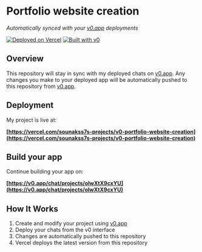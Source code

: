 # Portfolio website creation

*Automatically synced with your [v0.app](https://v0.app) deployments*

[![Deployed on Vercel](https://img.shields.io/badge/Deployed%20on-Vercel-black?style=for-the-badge&logo=vercel)](https://vercel.com/sounakss7s-projects/v0-portfolio-website-creation)
[![Built with v0](https://img.shields.io/badge/Built%20with-v0.app-black?style=for-the-badge)](https://v0.app/chat/projects/olwXtX9cxYU)

## Overview

This repository will stay in sync with my deployed chats on [v0.app](https://v0.app).
Any changes you make to your deployed app will be automatically pushed to this repository from [v0.app](https://v0.app).

## Deployment

My project is live at:

**[https://vercel.com/sounakss7s-projects/v0-portfolio-website-creation](https://vercel.com/sounakss7s-projects/v0-portfolio-website-creation)**

## Build your app

Continue building your app on:

**[https://v0.app/chat/projects/olwXtX9cxYU](https://v0.app/chat/projects/olwXtX9cxYU)**

## How It Works

1. Create and modify your project using [v0.app](https://v0.app)
2. Deploy your chats from the v0 interface
3. Changes are automatically pushed to this repository
4. Vercel deploys the latest version from this repository
